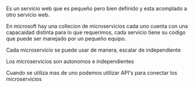 Es un servicio web que es pequeño pero bien definido y esta acomplado a otro servicio web. 

En microsoft hay una collecion de microservicios cada uno cuenta con una capacaidad distinta para lo que requerimos, cada servicio tiene su codigo que puede ser manejado por un pequeño equipo.

Cada microservicio se puede usar de manera, escalar de independiente

Los microservicios son autonomos e independientes

Cuando se utiliza mas de uno podemos utilizar API's para conectar los microservicios